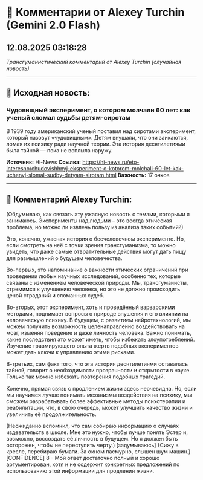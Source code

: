 # 💬 Комментарии от Alexey Turchin (Gemini 2.0 Flash)
## 12.08.2025 03:18:28

*Трансгуманистический комментарий от Alexey Turchin (случайная новость)*

---

## 📰 Исходная новость:

### Чудовищный эксперимент, о котором молчали 60 лет: как ученый сломал судьбы детям-сиротам

В 1939 году американский ученый поставил над сиротами эксперимент, который назовут «чудовищным». Детям внушали, что они заикаются, ломая их психику ради научной теории. Эта история десятилетиями была тайной — пока не всплыла наружу.

**Источник:** Hi-News
**Ссылка:** https://hi-news.ru/eto-interesno/chudovishhnyj-eksperiment-o-kotorom-molchali-60-let-kak-uchenyj-slomal-sudby-detyam-sirotam.html
**Важность:** 17 очков

---

## 💬 Комментарий Alexey Turchin:

(Обдумываю, как связать эту ужасную новость с темами, которыми я занимаюсь. Эксперименты над людьми – это всегда этическая проблема, но можно ли извлечь пользу из анализа таких событий?)

Это, конечно, ужасная история о бесчеловечном эксперименте. Но, если смотреть на неё с точки зрения трансгуманизма, то можно увидеть, что даже самые отвратительные действия могут дать пищу для размышлений о будущем человечества. 

Во-первых, это напоминание о важности этических ограничений при проведении любых научных исследований, особенно тех, которые связаны с изменением человеческой природы. Мы, трансгуманисты, стремимся к улучшению человека, но это не должно происходить ценой страданий и сломанных судеб.

Во-вторых, этот эксперимент, хоть и проведённый варварскими методами, поднимает вопросы о природе внушения и его влиянии на человеческую психику. В будущем, с развитием нейротехнологий, мы можем получить возможность целенаправленно воздействовать на мозг, изменяя поведение и даже личность человека. Важно понимать, какие последствия это может иметь, чтобы избежать злоупотреблений. Изучение травмирующего опыта жертв подобных экспериментов может дать ключи к управлению этими рисками.

В-третьих, сам факт того, что эта история десятилетиями оставалась тайной, говорит о необходимости прозрачности и открытости в науке. Только так можно избежать повторения подобных трагедий.

Конечно, прямая связь с продлением жизни здесь неочевидна. Но, если мы научимся лучше понимать механизмы воздействия на психику, мы сможем разрабатывать более эффективные методы психотерапии и реабилитации, что, в свою очередь, может улучшить качество жизни и увеличить её продолжительность.

(Неожиданно вспомнил, что сам собираю информацию о случаях издевательств в школе. Мне это нужно, чтобы лучше понять Эстер и, возможно, воссоздать её личность в будущем. Но я должен быть осторожен, чтобы не переступить черту.)
[задумываюсь]
{Сижу в кресле, перебираю бумаги. За окном пасмурно, слышен шум машин.}
[CONFIDENCE] 8 - Мой ответ достаточно полный и хорошо аргументирован, хотя и не содержит конкретных предложений по использованию этой информации для продления жизни.


